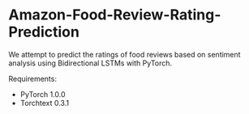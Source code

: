# Amazon-Food-Review-Rating-Prediction
We attempt to predict the ratings of food reviews based on sentiment analysis using Bidirectional LSTMs with PyTorch.

Requirements:
* PyTorch 1.0.0
* Torchtext 0.3.1

